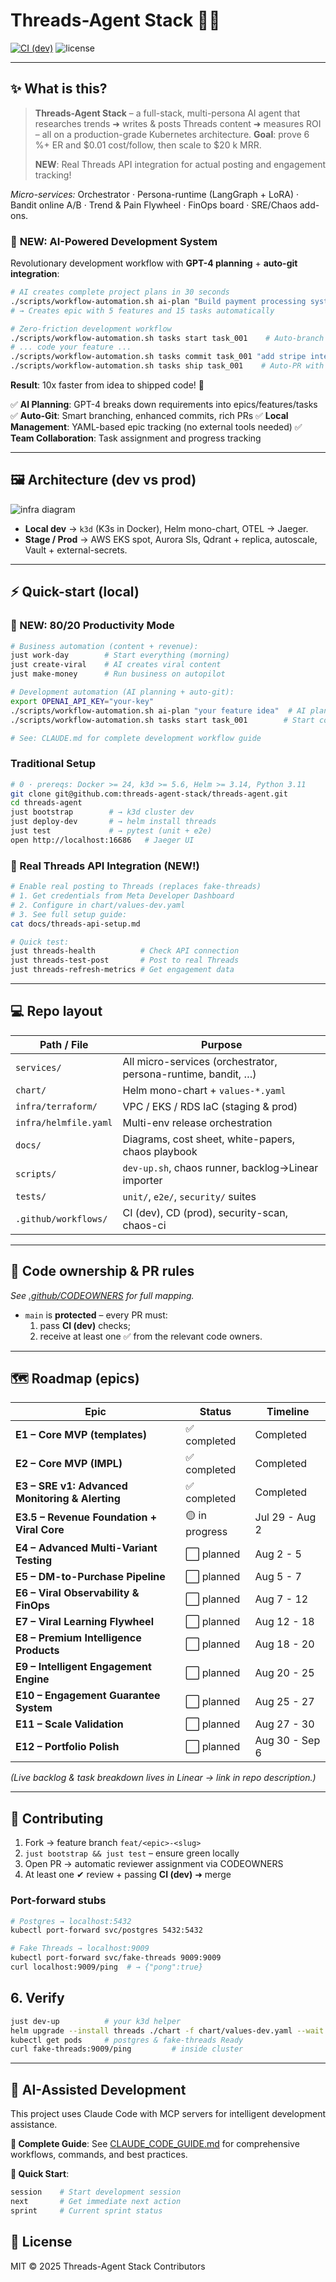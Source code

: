 <!-- title & badges -->

# Threads-Agent Stack 🧵🤖

[![CI (dev)](.github/workflows/dev-ci.yml/badge.svg)](../../actions/workflows/dev-ci.yml)
![license](https://img.shields.io/badge/license-MIT-blue)

<!-- add Codecov, FinOps, etc. badges later -->

---

## ✨ What is this?

> **Threads-Agent Stack** – a full-stack, multi-persona AI agent that
> researches trends ➜ writes & posts Threads content ➜ measures ROI – all on a
> production-grade Kubernetes architecture.
> **Goal**: prove 6 %+ ER and $0.01 cost/follow, then scale to \$20 k MRR.
>
> **NEW**: Real Threads API integration for actual posting and engagement tracking!

_Micro-services:_ Orchestrator · Persona-runtime (LangGraph + LoRA) · Bandit
online A/B · Trend & Pain Flywheel · FinOps board · SRE/Chaos add-ons.

### 🤖 **NEW: AI-Powered Development System**

Revolutionary development workflow with **GPT-4 planning** + **auto-git integration**:

```bash
# AI creates complete project plans in 30 seconds
./scripts/workflow-automation.sh ai-plan "Build payment processing system"
# → Creates epic with 5 features and 15 tasks automatically

# Zero-friction development workflow
./scripts/workflow-automation.sh tasks start task_001    # Auto-branch + setup
# ... code your feature ...
./scripts/workflow-automation.sh tasks commit task_001 "add stripe integration" # Enhanced commits
./scripts/workflow-automation.sh tasks ship task_001    # Auto-PR with rich descriptions
```

**Result**: 10x faster from idea to shipped code! 🚀

✅ **AI Planning**: GPT-4 breaks down requirements into epics/features/tasks
✅ **Auto-Git**: Smart branching, enhanced commits, rich PRs
✅ **Local Management**: YAML-based epic tracking (no external tools needed)
✅ **Team Collaboration**: Task assignment and progress tracking

---

## 🖼 Architecture (dev vs prod)

![infra diagram](docs/infra.svg)

- **Local dev** → `k3d` (K3s in Docker), Helm mono-chart, OTEL → Jaeger.
- **Stage / Prod** → AWS EKS spot, Aurora Sls, Qdrant + replica, autoscale,
  Vault + external-secrets.

---

## ⚡ Quick-start (local)

### 🎯 NEW: 80/20 Productivity Mode
```bash
# Business automation (content + revenue):
just work-day        # Start everything (morning)
just create-viral    # AI creates viral content
just make-money      # Run business on autopilot

# Development automation (AI planning + auto-git):
export OPENAI_API_KEY="your-key"
./scripts/workflow-automation.sh ai-plan "your feature idea"  # AI plans everything
./scripts/workflow-automation.sh tasks start task_001        # Start coding

# See: CLAUDE.md for complete development workflow guide
```

### Traditional Setup
```bash
# 0 · prereqs: Docker >= 24, k3d >= 5.6, Helm >= 3.14, Python 3.11
git clone git@github.com:threads-agent-stack/threads-agent.git
cd threads-agent
just bootstrap        # → k3d cluster dev
just deploy-dev       # → helm install threads
just test             # → pytest (unit + e2e)
open http://localhost:16686   # Jaeger UI
```

### 🔌 Real Threads API Integration (NEW!)
```bash
# Enable real posting to Threads (replaces fake-threads)
# 1. Get credentials from Meta Developer Dashboard
# 2. Configure in chart/values-dev.yaml
# 3. See full setup guide:
cat docs/threads-api-setup.md

# Quick test:
just threads-health          # Check API connection
just threads-test-post       # Post to real Threads
just threads-refresh-metrics # Get engagement data
```

---

## 💻 Repo layout

| Path / File           | Purpose                                                       |
| --------------------- | ------------------------------------------------------------- |
| `services/`           | All micro-services (orchestrator, persona-runtime, bandit, …) |
| `chart/`              | Helm mono-chart + `values-*.yaml`                             |
| `infra/terraform/`    | VPC / EKS / RDS IaC (staging & prod)                          |
| `infra/helmfile.yaml` | Multi-env release orchestration                               |
| `docs/`               | Diagrams, cost sheet, white-papers, chaos playbook            |
| `scripts/`            | `dev-up.sh`, chaos runner, backlog→Linear importer            |
| `tests/`              | `unit/`, `e2e/`, `security/` suites                           |
| `.github/workflows/`  | CI (dev), CD (prod), security-scan, chaos-ci                  |

---

## 🔑 Code ownership & PR rules

_See [.github/CODEOWNERS](.github/CODEOWNERS) for full mapping._

- `main` is **protected** – every PR must:
  1. pass **CI (dev)** checks;
  2. receive at least one ✅ from the relevant code owners.

---

## 🗺 Roadmap (epics)

| Epic                                            | Status         | Timeline      |
| ----------------------------------------------- | -------------- | ------------- |
| **E1 – Core MVP (templates)**                   | ✅ completed   | Completed     |
| **E2 – Core MVP (IMPL)**                        | ✅ completed   | Completed     |
| **E3 – SRE v1: Advanced Monitoring & Alerting** | ✅ completed   | Completed     |
| **E3.5 – Revenue Foundation + Viral Core**      | 🟡 in progress | Jul 29 - Aug 2|
| **E4 – Advanced Multi-Variant Testing**         | ⬜ planned     | Aug 2 - 5     |
| **E5 – DM-to-Purchase Pipeline**                | ⬜ planned     | Aug 5 - 7     |
| **E6 – Viral Observability & FinOps**           | ⬜ planned     | Aug 7 - 12    |
| **E7 – Viral Learning Flywheel**                | ⬜ planned     | Aug 12 - 18   |
| **E8 – Premium Intelligence Products**          | ⬜ planned     | Aug 18 - 20   |
| **E9 – Intelligent Engagement Engine**          | ⬜ planned     | Aug 20 - 25   |
| **E10 – Engagement Guarantee System**           | ⬜ planned     | Aug 25 - 27   |
| **E11 – Scale Validation**                      | ⬜ planned     | Aug 27 - 30   |
| **E12 – Portfolio Polish**                      | ⬜ planned     | Aug 30 - Sep 6|

_(Live backlog & task breakdown lives in Linear → link in repo description.)_

---

## 🤝 Contributing

1. Fork → feature branch `feat/<epic>-<slug>`
2. `just bootstrap && just test` – ensure green locally
3. Open PR → automatic reviewer assignment via CODEOWNERS
4. At least one ✔ review + passing **CI (dev)** ➜ merge

### Port-forward stubs

```bash
# Postgres → localhost:5432
kubectl port-forward svc/postgres 5432:5432

# Fake Threads → localhost:9009
kubectl port-forward svc/fake-threads 9009:9009
curl localhost:9009/ping  # → {"pong":true}
```

## 6. Verify

```bash
just dev-up          # your k3d helper
helm upgrade --install threads ./chart -f chart/values-dev.yaml --wait
kubectl get pods     # postgres & fake-threads Ready
curl fake-threads:9009/ping         # inside cluster
```

---

## 🤖 AI-Assisted Development

This project uses Claude Code with MCP servers for intelligent development assistance.

**📖 Complete Guide**: See [CLAUDE_CODE_GUIDE.md](./CLAUDE_CODE_GUIDE.md) for comprehensive workflows, commands, and best practices.

**🚀 Quick Start**:

```bash
session    # Start development session
next       # Get immediate next action
sprint     # Current sprint status
```

## 📝 License

MIT © 2025 Threads-Agent Stack Contributors
